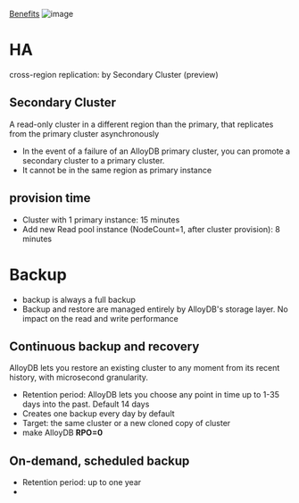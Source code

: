 [Benefits](https://cloud.google.com/alloydb/docs/cross-region-replication/about-cross-region-replication#benefits)
![image](https://github.com/davidkhala/gcp-collections/assets/7227589/f4c1cc79-5bc1-44ae-8b3e-448538a3ee9f)


# HA
cross-region replication: by Secondary Cluster (preview)
## Secondary Cluster
A read-only cluster in a different region than the primary, that replicates from the primary cluster asynchronously
- In the event of a failure of an AlloyDB primary cluster, you can promote a secondary cluster to a primary cluster.
- It cannot be in the same region as primary instance

## provision time
- Cluster with 1 primary instance:  15 minutes
- Add new Read pool instance (NodeCount=1, after cluster provision): 8 minutes
# Backup
- backup is always a full backup
- Backup and restore are managed entirely by AlloyDB's storage layer. No impact on the read and write performance 

## Continuous backup and recovery
AlloyDB lets you restore an existing cluster to any moment from its recent history, with microsecond granularity.
- Retention period: AlloyDB lets you choose any point in time up to 1-35 days into the past. Default 14 days
- Creates one backup every day by default
- Target: the same cluster or a new cloned copy of cluster
- make AlloyDB **RPO=0**

## On-demand, scheduled backup
- Retention period: up to one year
- 

